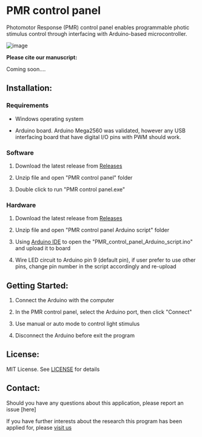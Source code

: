 # PMR control panel
Photomotor Response (PMR) control panel enables programmable photic stimulus control through interfacing with Arduino-based microcontroller.

![image](https://user-images.githubusercontent.com/49441654/137485205-9662aee2-a87d-471b-9ff2-5248a4b0aa1b.png)



**Please cite our manuscript:**

Coming soon....


Installation:
------------
### Requirements

* Windows operating system

* Arduino board. Arduino Mega2560 was validated, however any USB interfacing board that have digital I/O pins with PWM should work.


### Software

1. Download the latest release from [Releases](https://github.com/Ayanaminn/PMR-control-panel/releases)

2. Unzip file and open "PMR control panel" folder

3. Double click to run "PMR control panel.exe"

### Hardware

1. Download the latest release from [Releases](https://github.com/Ayanaminn/PMR-control-panel/releases)

2. Unzip file and open "PMR control panel Arduino script" folder

3. Using [Arduino IDE](https://www.arduino.cc/en/software) to open the "PMR_control_panel_Arduino_script.ino" and upload it to board

4. Wire LED circuit to Arduino pin 9 (default pin), if user prefer to use other pins, change pin number in the script accordingly and re-upload


Getting Started:
------------

1. Connect the Arduino with the computer

2. In the PMR control panel, select the Arduino port, then click "Connect"

3. Use manual or auto mode to control light stimulus

4. Disconnect the Arduino before exit the program


License:
------------

MIT License. See [LICENSE](https://github.com/Ayanaminn/PMR-control-panel/blob/master/LICENSE) for details


Contact:
------------
Should you have any questions about this application, please report an issue [here]

If you have further interests about the research this program has been applied for, please [visit us](https://neurotoxlab.com)

